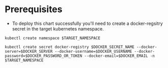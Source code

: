 
# Prerequisites

- To deploy this chart successfully you'll need to create a docker-regsitry secret in the target kubernetes 
  namespace.

```shell
kubectl create namespace $TARGET_NAMESPACE

kubectl create secret docker-registry $DOCKER_SECRET_NAME --docker-server=$DOCKER_SERVER --docker-username=$DOCKER_USERNAME --docker-password=$DOCKER_PASSWORD_OR_TOKEN --docker-email=$DOCKER_EMAIL -n $TARGET_NAMESPACE
```
